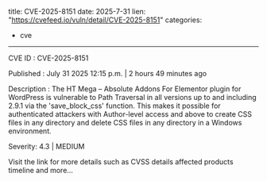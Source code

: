  
title: CVE-2025-8151
date: 2025-7-31
lien: "https://cvefeed.io/vuln/detail/CVE-2025-8151"
categories:
  - cve
---

CVE ID : CVE-2025-8151

Published :  July 31
2025
12:15 p.m. | 2 hours
49 minutes ago

Description : The HT Mega – Absolute Addons For Elementor plugin for WordPress is vulnerable to Path Traversal in all versions up to
and including
2.9.1 via the 'save_block_css' function. This makes it possible for authenticated attackers
with Author-level access and above
to create CSS files in any directory
and delete CSS files in any directory in a Windows environment.

Severity: 4.3 | MEDIUM

Visit the link for more details
such as CVSS details
affected products
timeline
and more...
